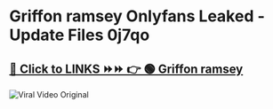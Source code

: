 
 # Griffon ramsey Onlyfans Leaked - Update Files 0j7qo

## <h2><a href="https://clipsfans.com/Griffon_ramsey&ref=git">🔗 Click to LINKS ⏩⏩ 👉 🟢 Griffon ramsey </a></h2>

<a href="https://clipsfans.com/Griffon_ramsey&ref=git" rel="nofollow" data-target="animated-image.originalLink"><img src="https://i.ibb.co.com/xMMVF88/686577567.gif" alt="Viral Video Original" style="max-width: 100%; display: inline-block;" data-target="animated-image.originalImage"></a>

